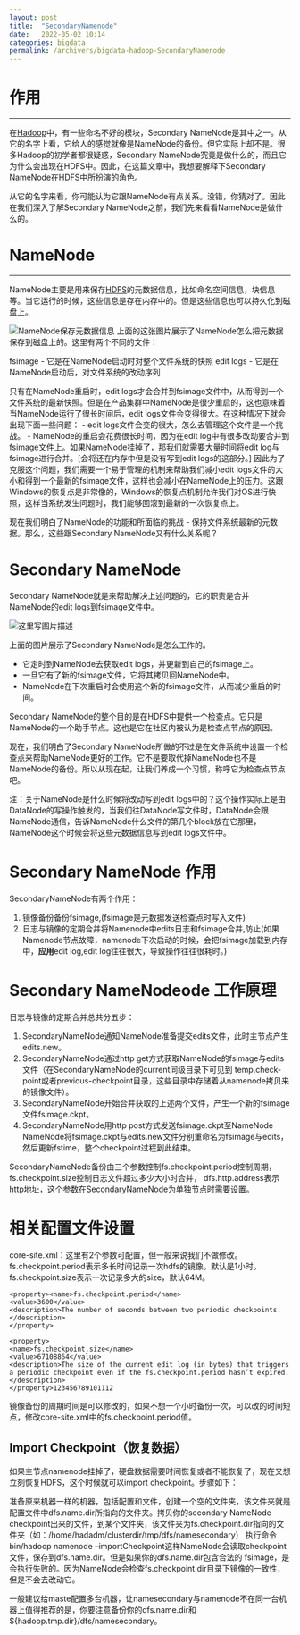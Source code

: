 ```yaml
---
layout: post
title:  "SecondaryNamenode"
date:   2022-05-02 10:14
categories: bigdata
permalink: /archivers/bigdata-hadoop-SecondaryNamenode
---
```




# 作用

------

在[Hadoop](https://so.csdn.net/so/search?q=Hadoop&spm=1001.2101.3001.7020)中，有一些命名不好的模块，Secondary NameNode是其中之一。从它的名字上看，它给人的感觉就像是NameNode的备份。但它实际上却不是。很多Hadoop的初学者都很疑惑，Secondary NameNode究竟是做什么的，而且它为什么会出现在HDFS中。因此，在这篇文章中，我想要解释下Secondary NameNode在HDFS中所扮演的角色。

从它的名字来看，你可能认为它跟NameNode有点关系。没错，你猜对了。因此在我们深入了解Secondary NameNode之前，我们先来看看NameNode是做什么的。

# NameNode

------

NameNode主要是用来保存[HDFS](https://so.csdn.net/so/search?q=HDFS&spm=1001.2101.3001.7020)的元数据信息，比如命名空间信息，块信息等。当它运行的时候，这些信息是存在内存中的。但是这些信息也可以持久化到磁盘上。

![NameNode保存元数据信息](https://img-blog.csdn.net/20170422101444974?watermark/2/text/aHR0cDovL2Jsb2cuY3Nkbi5uZXQvaXRfZHg=/font/5a6L5L2T/fontsize/400/fill/I0JBQkFCMA==/dissolve/70/gravity/SouthEast) 
上面的这张图片展示了NameNode怎么把元数据保存到磁盘上的。这里有两个不同的文件：

fsimage - 它是在NameNode启动时对整个文件系统的快照 
edit logs - 它是在NameNode启动后，对文件系统的改动序列

只有在NameNode重启时，edit logs才会合并到fsimage文件中，从而得到一个文件系统的最新快照。但是在产品集群中NameNode是很少重启的，这也意味着当NameNode运行了很长时间后，edit logs文件会变得很大。在这种情况下就会出现下面一些问题： 
\- edit logs文件会变的很大，怎么去管理这个文件是一个挑战。 
\- NameNode的重启会花费很长时间，因为在edit log中有很多改动要合并到fsimage文件上。如果NameNode挂掉了，那我们就需要大量时间将edit log与fsimage进行合并。[会将还在内存中但是没有写到edit logs的这部分。] 
因此为了克服这个问题，我们需要一个易于管理的机制来帮助我们减小edit logs文件的大小和得到一个最新的fsimage文件，这样也会减小在NameNode上的压力。这跟Windows的恢复点是非常像的，Windows的恢复点机制允许我们对OS进行快照，这样当系统发生问题时，我们能够回滚到最新的一次恢复点上。

现在我们明白了NameNode的功能和所面临的挑战 - 保持文件系统最新的元数据。那么，这些跟Secondary NameNode又有什么关系呢？

# Secondary NameNode

Secondary NameNode就是来帮助解决上述问题的，它的职责是合并NameNode的edit logs到fsimage文件中。

![这里写图片描述](https://img-blog.csdn.net/20170422102009087?watermark/2/text/aHR0cDovL2Jsb2cuY3Nkbi5uZXQvaXRfZHg=/font/5a6L5L2T/fontsize/400/fill/I0JBQkFCMA==/dissolve/70/gravity/SouthEast)

上面的图片展示了Secondary NameNode是怎么工作的。

- 它定时到NameNode去获取edit logs，并更新到自己的fsimage上。
- 一旦它有了新的fsimage文件，它将其拷贝回NameNode中。
- NameNode在下次重启时会使用这个新的fsimage文件，从而减少重启的时间。

Secondary NameNode的整个目的是在HDFS中提供一个检查点。它只是NameNode的一个助手节点。这也是它在社区内被认为是检查点节点的原因。

现在，我们明白了Secondary NameNode所做的不过是在文件系统中设置一个检查点来帮助NameNode更好的工作。它不是要取代掉NameNode也不是NameNode的备份。所以从现在起，让我们养成一个习惯，称呼它为检查点节点吧。

注：关于NameNode是什么时候将改动写到edit logs中的？这个操作实际上是由DataNode的写操作触发的，当我们往DataNode写文件时，DataNode会跟NameNode通信，告诉NameNode什么文件的第几个block放在它那里，NameNode这个时候会将这些元数据信息写到edit logs文件中。

# Secondary NameNode 作用

SecondaryNameNode有两个作用：

1. 镜像备份备份fsimage,(fsimage是元数据发送检查点时写入文件)
2. 日志与镜像的定期合并将Namenode中edits日志和fsimage合并,防止(如果Namenode节点故障，namenode下次启动的时候，会把fsimage加载到内存中，**应用**edit log,edit log往往很大，导致操作往往很耗时。)

# Secondary NameNodeode 工作原理

日志与镜像的定期合并总共分五步：

1. SecondaryNameNode通知NameNode准备提交edits文件，此时主节点产生edits.new。
2. SecondaryNameNode通过http get方式获取NameNode的fsimage与edits文件（在SecondaryNameNode的current同级目录下可见到 temp.check-point或者previous-checkpoint目录，这些目录中存储着从namenode拷贝来的镜像文件）。
3. SecondaryNameNode开始合并获取的上述两个文件，产生一个新的fsimage文件fsimage.ckpt。
4. SecondaryNameNode用http post方式发送fsimage.ckpt至NameNode 
   NameNode将fsimage.ckpt与edits.new文件分别重命名为fsimage与edits，然后更新fstime，整个checkpoint过程到此结束。

SecondaryNameNode备份由三个参数控制fs.checkpoint.period控制周期，fs.checkpoint.size控制日志文件超过多少大小时合并， dfs.http.address表示http地址，这个参数在SecondaryNameNode为单独节点时需要设置。

# 相关配置文件设置

core-site.xml：这里有2个参数可配置，但一般来说我们不做修改。fs.checkpoint.period表示多长时间记录一次hdfs的镜像。默认是1小时。fs.checkpoint.size表示一次记录多大的size，默认64M。

```
<property><name>fs.checkpoint.period</name>
<value>3600</value>
<description>The number of seconds between two periodic checkpoints.
</description>
</property>

<property>
<name>fs.checkpoint.size</name>
<value>67108864</value>
<description>The size of the current edit log (in bytes) that triggers a periodic checkpoint even if the fs.checkpoint.period hasn’t expired.
</description>
</property>123456789101112
```

镜像备份的周期时间是可以修改的，如果不想一个小时备份一次，可以改的时间短点，修改core-site.xml中的fs.checkpoint.period值。

## Import Checkpoint（恢复数据）

如果主节点namenode挂掉了，硬盘数据需要时间恢复或者不能恢复了，现在又想立刻恢复HDFS，这个时候就可以import checkpoint。步骤如下：

准备原来机器一样的机器，包括配置和文件，创建一个空的文件夹，该文件夹就是配置文件中dfs.name.dir所指向的文件夹。拷贝你的secondary NameNode checkpoint出来的文件，到某个文件夹，该文件夹为fs.checkpoint.dir指向的文件夹（如：/home/hadadm/clusterdir/tmp/dfs/namesecondary） 
执行命令bin/hadoop namenode –importCheckpoint这样NameNode会读取checkpoint文件，保存到dfs.name.dir。但是如果你的dfs.name.dir包含合法的 fsimage，是会执行失败的。因为NameNode会检查fs.checkpoint.dir目录下镜像的一致性，但是不会去改动它。

一般建议给maste配置多台机器，让namesecondary与namenode不在同一台机器上值得推荐的是，你要注意备份你的dfs.name.dir和 ${hadoop.tmp.dir}/dfs/namesecondary。